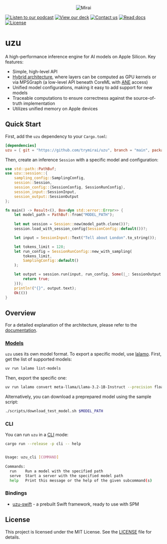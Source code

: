 <p align="center">
  <picture>
    <img alt="Mirai" src="https://artifacts.trymirai.com/social/github/header.jpg" style="max-width: 100%;">
  </picture>
</p>

<a href="https://notebooklm.google.com/notebook/5851ef05-463e-4d30-bd9b-01f7668e8f8f/audio"><img src="https://img.shields.io/badge/Listen-Podcast-red" alt="Listen to our podcast"></a>
<a href="https://docsend.com/view/x87pcxrnqutb9k2q"><img src="https://img.shields.io/badge/View-Deck-red" alt="View our deck"></a>
<a href="mailto:alexey@getmirai.co,dima@getmirai.co,aleksei@getmirai.co?subject=Interested%20in%20Mirai"><img src="https://img.shields.io/badge/Send-Email-green" alt="Contact us"></a>
<a href="https://docs.trymirai.com/components/inference-engine"><img src="https://img.shields.io/badge/Read-Docs-blue" alt="Read docs"></a>
[![License](https://img.shields.io/badge/License-MIT-blue)](LICENSE)

# uzu

A high-performance inference engine for AI models on Apple Silicon. Key features:

- Simple, high-level API
- [Hybrid architecture](https://docs.trymirai.com/components/inference-engine#before-we-start), where layers can be computed as GPU kernels or via MPSGraph (a low-level API beneath CoreML with [ANE](https://trymirai.com/blog/iphone-hardware) access)
- Unified model configurations, making it easy to add support for new models
- Traceable computations to ensure correctness against the source-of-truth implementation
- Utilizes unified memory on Apple devices

## Quick Start

First, add the `uzu` dependency to your `Cargo.toml`:

```toml
[dependencies]
uzu = { git = "https://github.com/trymirai/uzu", branch = "main", package = "uzu" }
```

Then, create an inference `Session` with a specific model and configuration:

```rust
use std::path::PathBuf;
use uzu::session::{
    sampling_config::SamplingConfig,
    session::Session,
    session_config::{SessionConfig, SessionRunConfig},
    session_input::SessionInput,
    session_output::SessionOutput
};

fn main() -> Result<(), Box<dyn std::error::Error>> {
    let model_path = PathBuf::from("MODEL_PATH");
    
    let mut session = Session::new(model_path.clone())?;
    session.load_with_session_config(SessionConfig::default())?;

    let input = SessionInput::Text("Tell about London".to_string());

    let tokens_limit = 128;
    let run_config = SessionRunConfig::new_with_sampling(
        tokens_limit,
        SamplingConfig::default()
    );

    let output = session.run(input, run_config, Some(|_: SessionOutput| {
        return true;
    }));
    println!("{}", output.text);
    Ok(())
}
```

## Overview

For a detailed explanation of the architecture, please refer to the [documentation](https://docs.trymirai.com/components/inference-engine).

### [Models](https://trymirai.com/models)

`uzu` uses its own model format. To export a specific model, use [lalamo](https://github.com/trymirai/lalamo). First, get the list of supported models:

```bash
uv run lalamo list-models
```

Then, export the specific one:

```bash
uv run lalamo convert meta-llama/Llama-3.2-1B-Instruct --precision float16
```

Alternatively, you can download a preprepared model using the sample script:

```bash
./scripts/download_test_model.sh $MODEL_PATH
```

### CLI

You can run `uzu` in a [CLI](https://docs.trymirai.com/components/cli) mode:

```bash
cargo run --release -p cli -- help
```

```bash

Usage: uzu_cli [COMMAND]
​
Commands:
  run    Run a model with the specified path
  serve  Start a server with the specified model path
  help   Print this message or the help of the given subcommand(s)
```

### Bindings

- [uzu-swift](https://github.com/trymirai/uzu-swift) - a prebuilt Swift framework, ready to use with SPM

## License

This project is licensed under the MIT License. See the [LICENSE](LICENSE) file for details.